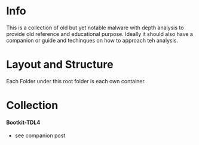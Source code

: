 # Info
This is a collection of old but yet notable malware with depth analysis to provide old reference and educational purpose. Ideally it should also have a companion or guide and techinques on how to approach teh analysis.

# Layout and Structure
Each Folder under this root folder is each own container.

# Collection
#### Bootkit-TDL4
- see companion post []()